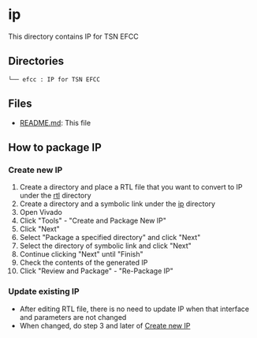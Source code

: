 # ip

This directory contains IP for TSN EFCC

## Directories

```
└── efcc : IP for TSN EFCC
```

## Files

- [README.md](./README.md): This file

## How to package IP

### Create new IP

1. Create a directory and place a RTL file that you want to convert to IP under the [rtl](../rtl) directory
2. Create a directory and a symbolic link under the [ip](./) directory
3. Open Vivado
4. Click "Tools" - "Create and Package New IP"
5. Click "Next"
6. Select "Package a specified directory" and click "Next"
7. Select the directory of symbolic link and click "Next"
8. Continue clicking "Next" until "Finish"
9. Check the contents of the generated IP
10. Click "Review and Package" - "Re-Package IP"

### Update existing IP

- After editing RTL file, there is no need to update IP when that interface and parameters are not changed
- When changed, do step 3 and later of [Create new IP](#create-new-ip)
